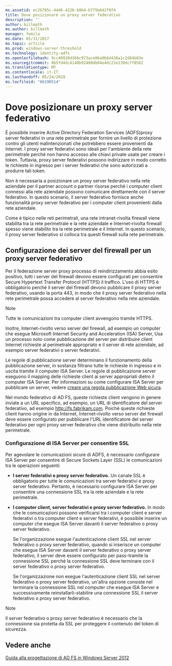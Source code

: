 ```yaml
---
ms.assetid: ec26705c-4446-4226-b9b4-b775b642f0f4
title: Dove posizionare un proxy server federativo
description: ''
author: billmath
ms.author: billmath
manager: femila
ms.date: 05/31/2017
ms.topic: article
ms.prod: windows-server-threshold
ms.technology: identity-adfs
ms.openlocfilehash: 9cc40920d366c973ace06a0b6d438a1c2d84b03e
ms.sourcegitcommit: 0b5fd4dc4148b92480db04e4dc22e139dcff8582
ms.translationtype: MT
ms.contentlocale: it-IT
ms.lasthandoff: 05/24/2019
ms.locfileid: "66190514"
---
```

# <a name="where-to-place-a-federation-server-proxy"></a>Dove posizionare un proxy server federativo

È possibile inserire Active Directory Federation Services \(ADFS\)proxy server federativi in una rete perimetrale per fornire un livello di protezione contro gli utenti malintenzionati che potrebbero essere provenienti da Internet. I proxy server federativi sono ideali per l'ambiente della rete perimetrale perché non hanno accesso alle chiavi private usate per creare i token. Tuttavia, proxy server federativi possono indirizzare in modo corretto le richieste in ingresso per i server federativi che sono autorizzati a produrre tali token.  
  
Non è necessaria a posizionare un proxy server federativo nella rete aziendale per il partner account o partner risorse perché i computer client connessi alla rete aziendale possono comunicare direttamente con il server federativo. In questo scenario, il server federativo fornisce anche funzionalità proxy server federativo per i computer client provenienti dalla rete aziendale.  
  
Come è tipico nelle reti perimetrali, una rete intranet\-rivolta firewall viene stabilita tra la rete perimetrale e la rete aziendale e Internet\-rivolta firewall spesso viene stabilito tra la rete perimetrale e il Internet. In questo scenario, il proxy server federativo si colloca tra questi firewall sulla rete perimetrale.  
  
## <a name="configuring-your-firewall-servers-for-a-federation-server-proxy"></a>Configurazione dei server del firewall per un proxy server federativo  
Per il federazione server proxy processo di reindirizzamento abbia esito positivo, tutti i server del firewall devono essere configurati per consentire Secure Hypertext Transfer Protocol \(HTTPS\) il traffico. L'uso di HTTPS è obbligatorio perché il server del firewall devono pubblicare il proxy server federativo, usando la porta 443, in modo che il proxy server federativo nella rete perimetrale possa accedere al server federativo nella rete aziendale.  
  
> [!NOTE]  
> Tutte le comunicazioni tra computer client avvengono tramite HTTPS.  
  
Inoltre, Internet\-rivolto verso server del firewall, ad esempio un computer che esegue Microsoft Internet Security and Acceleration \(ISA\) Server, Usa un processo noto come pubblicazione del server per distribuire client Internet richieste al perimetrale appropriato e il server di rete aziendale, ad esempio server federativi o server federativi.  
  
Le regole di pubblicazione server determinano il funzionamento della pubblicazione server, in sostanza filtrano tutte le richieste in ingresso e in uscita tramite il computer ISA Server. Le regole di pubblicazione server eseguono il mapping delle richieste client ai server appropriati dietro il computer ISA Server. Per informazioni su come configurare ISA Server per pubblicare un server, vedere [creare una regola pubblicazione Web sicura](https://go.microsoft.com/fwlink/?LinkId=75182).  
  
Nel mondo federativo di AD FS, queste richieste client vengono in genere inviate a un URL specifico, ad esempio, un URL di identificatore del server federativo, ad esempio http://fs.fabrikam.com. Poiché queste richieste client hanno origine in da Internet, Internet\-rivolto verso server del firewall deve essere configurato per pubblicare l'URL identificatore del server federativo per ogni proxy server federativo che viene distribuito nella rete perimetrale.  
  
### <a name="configuring-isa-server-to-allow-ssl"></a>Configurazione di ISA Server per consentire SSL  
Per agevolare le comunicazioni sicure di ADFS, è necessario configurare ISA Server per consentire di Secure Sockets Layer \(SSL\) le comunicazioni tra le operazioni seguenti:  
  
-   **I server federativi e proxy server federativo.** Un canale SSL è obbligatorio per tutte le comunicazioni tra server federativi e proxy server federativo. Pertanto, è necessario configurare ISA Server per consentire una connessione SSL tra la rete aziendale e la rete perimetrale.  
  
-   **I computer client, server federativi e proxy server federativo.** In modo che le comunicazioni possono verificarsi tra i computer client e server federativi o tra computer client e server federativi, è possibile inserire un computer che esegue ISA Server davanti il server federativo o proxy server federativo.  
  
    Se l'organizzazione esegue l'autenticazione client SSL nel server federativo o proxy server federativo, quando si inserisce un computer che esegue ISA Server davanti il server federativo o proxy server federativo, il server deve essere configurato per pass\-tramite la connessione SSL perché la connessione SSL deve terminare con il server federativo o proxy server federativo.  
  
    Se l'organizzazione non esegue l'autenticazione client SSL nel server federativo o proxy server federativo, un'altra opzione consiste nel terminare la connessione SSL nel computer che esegue ISA Server e successivamente reinstallarli\-stabilire una connessione SSL il server federativo o proxy server federativo.  
  
> [!NOTE]  
> Il server federativo o proxy server federativo è necessario che la connessione sia protetta da SSL per proteggere il contenuto del token di sicurezza.  
  
## <a name="see-also"></a>Vedere anche
[Guida alla progettazione di AD FS in Windows Server 2012](AD-FS-Design-Guide-in-Windows-Server-2012.md)
